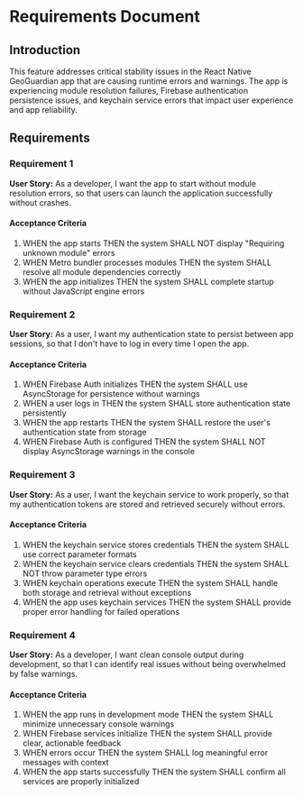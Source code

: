 # Requirements Document

## Introduction

This feature addresses critical stability issues in the React Native GeoGuardian app that are causing runtime errors and warnings. The app is experiencing module resolution failures, Firebase authentication persistence issues, and keychain service errors that impact user experience and app reliability.

## Requirements

### Requirement 1

**User Story:** As a developer, I want the app to start without module resolution errors, so that users can launch the application successfully without crashes.

#### Acceptance Criteria

1. WHEN the app starts THEN the system SHALL NOT display "Requiring unknown module" errors
2. WHEN Metro bundler processes modules THEN the system SHALL resolve all module dependencies correctly
3. WHEN the app initializes THEN the system SHALL complete startup without JavaScript engine errors

### Requirement 2

**User Story:** As a user, I want my authentication state to persist between app sessions, so that I don't have to log in every time I open the app.

#### Acceptance Criteria

1. WHEN Firebase Auth initializes THEN the system SHALL use AsyncStorage for persistence without warnings
2. WHEN a user logs in THEN the system SHALL store authentication state persistently
3. WHEN the app restarts THEN the system SHALL restore the user's authentication state from storage
4. WHEN Firebase Auth is configured THEN the system SHALL NOT display AsyncStorage warnings in the console

### Requirement 3

**User Story:** As a user, I want the keychain service to work properly, so that my authentication tokens are stored and retrieved securely without errors.

#### Acceptance Criteria

1. WHEN the keychain service stores credentials THEN the system SHALL use correct parameter formats
2. WHEN the keychain service clears credentials THEN the system SHALL NOT throw parameter type errors
3. WHEN keychain operations execute THEN the system SHALL handle both storage and retrieval without exceptions
4. WHEN the app uses keychain services THEN the system SHALL provide proper error handling for failed operations

### Requirement 4

**User Story:** As a developer, I want clean console output during development, so that I can identify real issues without being overwhelmed by false warnings.

#### Acceptance Criteria

1. WHEN the app runs in development mode THEN the system SHALL minimize unnecessary console warnings
2. WHEN Firebase services initialize THEN the system SHALL provide clear, actionable feedback
3. WHEN errors occur THEN the system SHALL log meaningful error messages with context
4. WHEN the app starts successfully THEN the system SHALL confirm all services are properly initialized